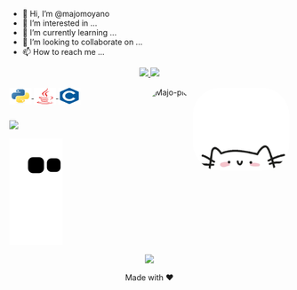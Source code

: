 - 👋 Hi, I’m @majomoyano
- 👀 I’m interested in ...
- 🌱 I’m currently learning ...
- 💞️ I’m looking to collaborate on ...
- 📫 How to reach me ...

<!---
majomoyano/majomoyano is a ✨ special ✨ repository because its `README.md` (this file) appears on your GitHub profile.
You can click the Preview link to take a look at your changes.
--->
<div align="center">
  <a href="https://github.com/majomoyano">
  <img height="180em" src="https://github-readme-stats.vercel.app/api?username=majomoyano&show_icons=true&theme=dracula&include_all_commits=true&count_private=true"/>
  <img height="180em" src="https://github-readme-stats.vercel.app/api/top-langs/?username=majomoyano&layout=compact&langs_count=7&theme=dracula"/>

   
 </div>
<div style="display: inline_block"><br>
  
  <img align="center" alt="Majo-Python" height="30" width="40" src="https://raw.githubusercontent.com/devicons/devicon/master/icons/python/python-original.svg">
  <img align="center" alt="Majo-java" height="30" width="40" src="https://raw.githubusercontent.com/devicons/devicon/master/icons/java/java-plain.svg">
  <img align="center" alt="Majo-C" height="30" width="40" src="https://raw.githubusercontent.com/devicons/devicon/master/icons/c/c-plain.svg">
  <img align="right" alt="Majo-pic1" height="150" style="border-radius:50px;" src="https://raw.githubusercontent.com/dev-akshat/archive/main/images/gifs/others/giphy.webp">
 <img align="right" alt="Majo-pic2" height="150" style="border-radius:50px;" src=" https://user-images.githubusercontent.com/5713670/87202985-820dcb80-c2b6-11ea-9f56-7ec461c497c3.gif">
      
</div>

##

 
<div> 
  <a href="https://www.linkedin.com/in/maria-jose-moyano-tamayo-32403a210" target="_blank"><img src="https://img.shields.io/badge/-LinkedIn-%230077B5?style=for-the-badge&logo=linkedin&logoColor=white" target="_blank"></a> 
 
  ![Snake animation](https://github.com/majomoyano/majomoyano/blob/output/github-contribution-grid-snake.svg)
 
</div>

<p align="center"><img src="https://i.giphy.com/RThN0hOS2GO4M.gif" /></p>

<p align="center">
  Made with ❤️ 
</p>

